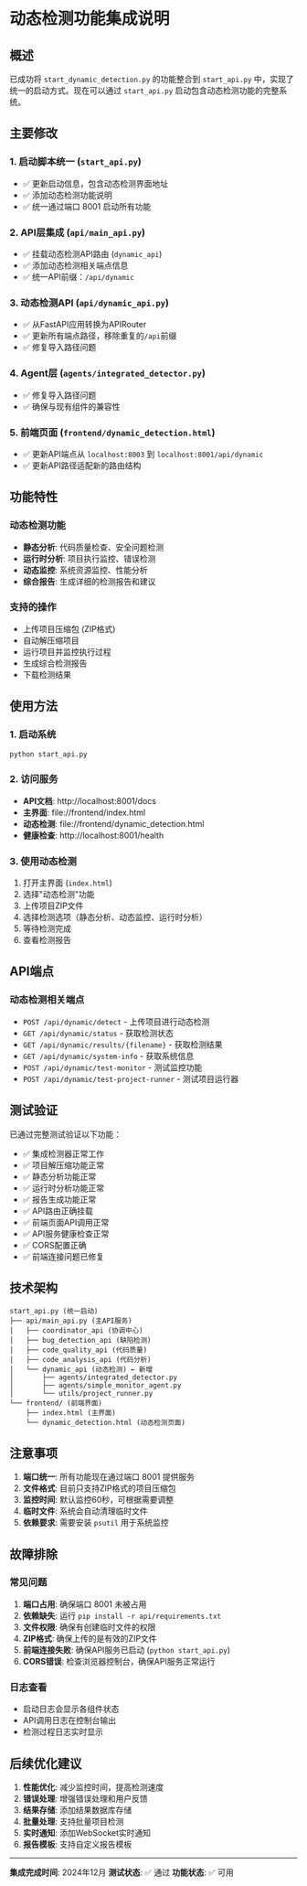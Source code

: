 # 动态检测功能集成说明

## 概述

已成功将 `start_dynamic_detection.py` 的功能整合到 `start_api.py` 中，实现了统一的启动方式。现在可以通过 `start_api.py` 启动包含动态检测功能的完整系统。

## 主要修改

### 1. 启动脚本统一 (`start_api.py`)
- ✅ 更新启动信息，包含动态检测界面地址
- ✅ 添加动态检测功能说明
- ✅ 统一通过端口 8001 启动所有功能

### 2. API层集成 (`api/main_api.py`)
- ✅ 挂载动态检测API路由 (`dynamic_api`)
- ✅ 添加动态检测相关端点信息
- ✅ 统一API前缀：`/api/dynamic`

### 3. 动态检测API (`api/dynamic_api.py`)
- ✅ 从FastAPI应用转换为APIRouter
- ✅ 更新所有端点路径，移除重复的`/api`前缀
- ✅ 修复导入路径问题

### 4. Agent层 (`agents/integrated_detector.py`)
- ✅ 修复导入路径问题
- ✅ 确保与现有组件的兼容性

### 5. 前端页面 (`frontend/dynamic_detection.html`)
- ✅ 更新API端点从 `localhost:8003` 到 `localhost:8001/api/dynamic`
- ✅ 更新API路径适配新的路由结构

## 功能特性

### 动态检测功能
- **静态分析**: 代码质量检查、安全问题检测
- **运行时分析**: 项目执行监控、错误检测
- **动态监控**: 系统资源监控、性能分析
- **综合报告**: 生成详细的检测报告和建议

### 支持的操作
- 上传项目压缩包 (ZIP格式)
- 自动解压缩项目
- 运行项目并监控执行过程
- 生成综合检测报告
- 下载检测结果

## 使用方法

### 1. 启动系统
```bash
python start_api.py
```

### 2. 访问服务
- **API文档**: http://localhost:8001/docs
- **主界面**: file://frontend/index.html
- **动态检测**: file://frontend/dynamic_detection.html
- **健康检查**: http://localhost:8001/health

### 3. 使用动态检测
1. 打开主界面 (`index.html`)
2. 选择"动态检测"功能
3. 上传项目ZIP文件
4. 选择检测选项（静态分析、动态监控、运行时分析）
5. 等待检测完成
6. 查看检测报告

## API端点

### 动态检测相关端点
- `POST /api/dynamic/detect` - 上传项目进行动态检测
- `GET /api/dynamic/status` - 获取检测状态
- `GET /api/dynamic/results/{filename}` - 获取检测结果
- `GET /api/dynamic/system-info` - 获取系统信息
- `POST /api/dynamic/test-monitor` - 测试监控功能
- `POST /api/dynamic/test-project-runner` - 测试项目运行器

## 测试验证

已通过完整测试验证以下功能：
- ✅ 集成检测器正常工作
- ✅ 项目解压缩功能正常
- ✅ 静态分析功能正常
- ✅ 运行时分析功能正常
- ✅ 报告生成功能正常
- ✅ API路由正确挂载
- ✅ 前端页面API调用正常
- ✅ API服务健康检查正常
- ✅ CORS配置正确
- ✅ 前端连接问题已修复

## 技术架构

```
start_api.py (统一启动)
├── api/main_api.py (主API服务)
│   ├── coordinator_api (协调中心)
│   ├── bug_detection_api (缺陷检测)
│   ├── code_quality_api (代码质量)
│   ├── code_analysis_api (代码分析)
│   └── dynamic_api (动态检测) ← 新增
│       ├── agents/integrated_detector.py
│       ├── agents/simple_monitor_agent.py
│       └── utils/project_runner.py
└── frontend/ (前端界面)
    ├── index.html (主界面)
    └── dynamic_detection.html (动态检测页面)
```

## 注意事项

1. **端口统一**: 所有功能现在通过端口 8001 提供服务
2. **文件格式**: 目前只支持ZIP格式的项目压缩包
3. **监控时间**: 默认监控60秒，可根据需要调整
4. **临时文件**: 系统会自动清理临时文件
5. **依赖要求**: 需要安装 `psutil` 用于系统监控

## 故障排除

### 常见问题
1. **端口占用**: 确保端口 8001 未被占用
2. **依赖缺失**: 运行 `pip install -r api/requirements.txt`
3. **文件权限**: 确保有创建临时文件的权限
4. **ZIP格式**: 确保上传的是有效的ZIP文件
5. **前端连接失败**: 确保API服务已启动 (`python start_api.py`)
6. **CORS错误**: 检查浏览器控制台，确保API服务正常运行

### 日志查看
- 启动日志会显示各组件状态
- API调用日志在控制台输出
- 检测过程日志实时显示

## 后续优化建议

1. **性能优化**: 减少监控时间，提高检测速度
2. **错误处理**: 增强错误处理和用户反馈
3. **结果存储**: 添加结果数据库存储
4. **批量处理**: 支持批量项目检测
5. **实时通知**: 添加WebSocket实时通知
6. **报告模板**: 支持自定义报告模板

---

**集成完成时间**: 2024年12月
**测试状态**: ✅ 通过
**功能状态**: ✅ 可用
